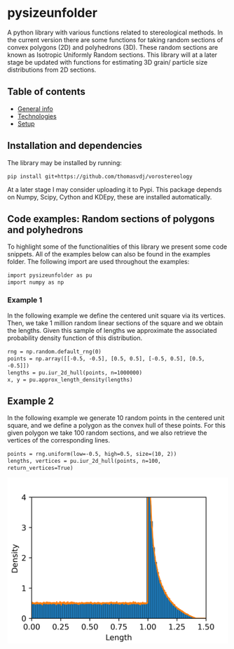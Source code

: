 # pysizeunfolder
A python library with various functions related to stereological methods. In the current version there are some functions for taking random sections of convex polygons (2D) and polyhedrons (3D). These random sections are known as Isotropic Uniformly Random sections. This library will at a later stage be updated with functions for estimating 3D grain/ particle size distributions from 2D sections. 

## Table of contents
* [General info](#general-info)
* [Technologies](#technologies)
* [Setup](#setup)

## Installation and dependencies
The library may be installed by running:

```
pip install git+https://github.com/thomasvdj/vorostereology
```

At a later stage I may consider uploading it to Pypi. This package depends on Numpy, Scipy, Cython and KDEpy, these are installed automatically.

## Code examples: Random sections of polygons and polyhedrons
To highlight some of the functionalities of this library we present some code snippets. All of the examples below can also be found in the examples folder. The following import are used throughout the examples:
```
import pysizeunfolder as pu
import numpy as np
```
### Example 1
In the following example we define the centered unit square via its vertices. Then, we take 1 million random linear sections of the square and we obtain the lengths. Given this sample of lengths we approximate the associated probability density function of this distribution.
```
rng = np.random.default_rng(0)
points = np.array([[-0.5, -0.5], [0.5, 0.5], [-0.5, 0.5], [0.5, -0.5]])
lengths = pu.iur_2d_hull(points, n=1000000)
x, y = pu.approx_length_density(lengths)
```
## Example 2
In the following example we generate 10 random points in the centered unit square, and we define a polygon as the convex hull of these points. For this given polygon we take 100 random sections, and we also retrieve the vertices of the corresponding lines.
```
points = rng.uniform(low=-0.5, high=0.5, size=(10, 2))
lengths, vertices = pu.iur_2d_hull(points, n=100, return_vertices=True)
```
![Example 1](./examples/square_estimate.png)

